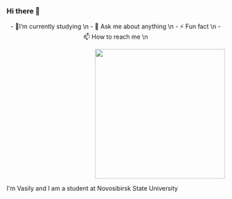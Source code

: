 ### Hi there 👋
<div id="header" align="right">
  <p style="text-align:center;">
    - 🌱I’m currently studying \n
    - 💬 Ask me about anything \n
    - ⚡ Fun fact \n
    - 📫 How to reach me \n
  </p>
  <img src="https://media.giphy.com/media/ToMjGpyHdJiioVfdtK0/giphy.gif" width="300"/>
</div>

I'm Vasily and I am a student at Novosibirsk State University





